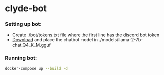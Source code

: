 # clyde-bot

### Setting up bot:

- Create ./bot/tokens.txt file where the first line has the discord bot token
- [Download](https://huggingface.co/TheBloke/Llama-2-7B-Chat-GGUF/blob/main/llama-2-7b-chat.Q4_K_M.gguf) 
  and place the chatbot model in ./models/llama-2-7b-chat.Q4_K_M.gguf

### Running bot:
```bash
docker-compose up --build -d
```
